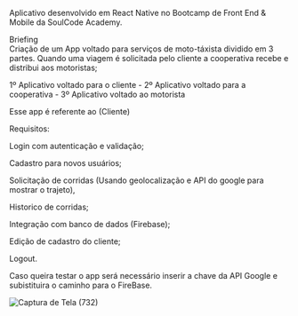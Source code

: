 Aplicativo desenvolvido em React Native no Bootcamp de Front End & Mobile da SoulCode Academy.
                       
Briefing  
Criação de um App voltado para serviços de moto-táxista dividido em 3 partes. Quando uma viagem é solicitada pelo cliente a cooperativa recebe e distribui aos motoristas;

1º Aplicativo voltado para o cliente - 
2º Aplicativo voltado para a cooperativa -
3º Aplicativo voltado ao motorista 

Esse app é referente ao (Cliente)

Requisitos:

Login com autenticação e validação;

Cadastro para novos usuários;

Solicitação de corridas (Usando geolocalização e API do google para mostrar o trajeto), 

Historico de corridas;

Integração com banco de dados (Firebase);

Edição de cadastro do cliente;

Logout.

Caso queira testar o app será necessário inserir a chave da API Google e subistituira o caminho para o FireBase.


![Captura de Tela (732)](https://user-images.githubusercontent.com/84743443/149993435-25fffbc0-ef18-4b57-a748-d7f5c3a70d34.png)

